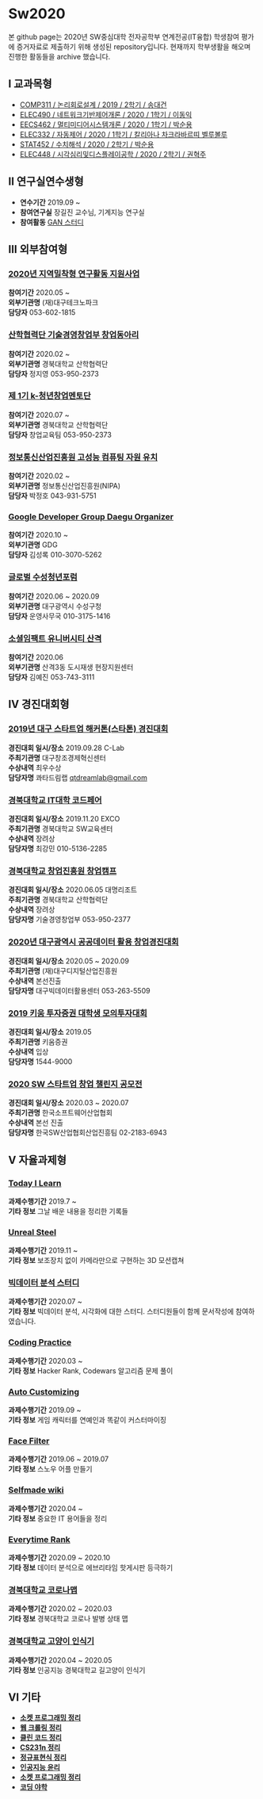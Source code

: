 # Sw2020
본 github page는 2020년 SW중심대학 전자공학부 연계전공(IT융합) 학생참여 평가에 증거자료로 제출하기 위해 생성된 repository입니다. 현재까지 학부생활을 해오며 진행한 활동들을 archive 했습니다.

## Ⅰ 교과목형
- [COMP311 / 논리회로설계 / 2019 / 2학기 / 송대건](Subject/COMP311/README.md)   
- [ELEC490 / 네트워크기반제어개론 / 2020 / 1학기 / 이동익](Subject/ELEC490/README.md)     
- [EECS462 / 멀티미디어시스템개론 / 2020 / 1학기 / 박순용](Subject/EECS462/README.md)   
- [ELEC332 / 자동제어 / 2020 / 1학기 / 칼리아나 차크라바르띠 벨루볼루](Subject/ELEC332/README.md)    
- [STAT452 / 수치해석 / 2020 / 2학기 / 박순용](Subject/STAT452/README.md)   
- [ELEC448 / 시각심리및디스플레이공학 / 2020 / 2학기 / 권혁주](Subject/ELEC448/README.md)   

## Ⅱ 연구실연수생형  
- **연수기간** 2019.09 ~
- **참여연구실** 장길진 교수님, 기계지능 연구실
- **참여활동** [GAN 스터디](Lab/GAN%20Study/README.md)   

## Ⅲ 외부참여형
### [2020년 지역밀착형 연구활동 지원사업](Activity/01/README.md)   
**참여기간** 2020.05 ~  
**외부기관명** (재)대구테크노파크  
**담당자** 053-602-1815  
### [산학협력단 기술경영창업부 창업동아리](Activity/02/README.md)   
**참여기간** 2020.02 ~   
**외부기관명** 경북대학교 산학협력단  
**담당자** 정지영 053-950-2373   
### [제 1기 k-청년창업멘토단](Activity/03/README.md)   
**참여기간** 2020.07 ~   
**외부기관명** 경북대학교 산학협력단  
**담당자** 창업교육팀 053-950-2373   
### [정보통신산업진흥원 고성능 컴퓨팅 자원 유치](Activity/04/README.md)   
**참여기간** 2020.02 ~  
**외부기관명** 정보통신산업진흥원(NIPA)  
**담당자** 박정호 043-931-5751  
### [Google Developer Group Daegu Organizer](Activity/05/README.md)   
**참여기간** 2020.10 ~  
**외부기관명** GDG  
**담당자** 김성록 010-3070-5262  
### [글로벌 수성청년포럼](Activity/06/README.md)   
**참여기간** 2020.06 ~ 2020.09  
**외부기관명** 대구광역시 수성구청   
**담당자** 운영사무국 010-3175-1416  
### [소셜임팩트 유니버시티 산격](Activity/07/README.md)   
**참여기간** 2020.06  
**외부기관명** 산격3동 도시재생 현장지원센터  
**담당자** 김예진 053-743-3111  

## Ⅳ 경진대회형
### [2019년 대구 스타트업 해커톤(스타톤) 경진대회]()   
**경진대회 일시/장소** 2019.09.28 C-Lab  
**주최기관명** 대구창조경제혁신센터  
**수상내역** 최우수상  
**담당자명** 콰타드림랩 qtdreamlab@gmail.com  
### [경북대학교 IT대학 코드페어]()   
**경진대회 일시/장소** 2019.11.20 EXCO  
**주최기관명** 경북대학교 SW교육센터  
**수상내역** 장려상  
**담당자명** 최강민 010-5136-2285  
### [경북대학교 창업진흥원 창업캠프]()   
**경진대회 일시/장소** 2020.06.05 대명리조트  
**주최기관명** 경북대학교 산학협력단  
**수상내역** 장려상  
**담당자명** 기술경영창업부 053-950-2377  
### [2020년 대구광역시 공공데이터 활용 창업경진대회]()   
**경진대회 일시/장소** 2020.05 ~ 2020.09  
**주최기관명** (재)대구디지털산업진흥원  
**수상내역** 본선진출  
**담당자명** 대구빅데이터활용센터 053-263-5509  
### [2019 키움 투자증권 대학생 모의투자대회]()   
**경진대회 일시/장소** 2019.05  
**주최기관명** 키움증권  
**수상내역** 입상  
**담당자명** 1544-9000  
### [2020 SW 스타트업 창업 챌린지 공모전]()   
**경진대회 일시/장소** 2020.03 ~ 2020.07  
**주최기관명** 한국소프트웨어산업협회  
**수상내역** 본선 진출  
**담당자명** 한국SW산업협회산업진흥팀 02-2183-6943  
## Ⅴ 자율과제형
### [Today I Learn]()   
**과제수행기간** 2019.7 ~  
**기타 정보** 그날 배운 내용을 정리한 기록들  
### [Unreal Steel]()   
**과제수행기간** 2019.11 ~  
**기타 정보** 보조장치 없이 카메라만으로 구현하는 3D 모션캡쳐  
### [빅데이터 분석 스터디]()   
**과제수행기간** 2020.07 ~  
**기타 정보** 빅데이터 분석, 시각화에 대한 스터디. 스터디원들이 함께 문서작성에 참여하였습니다.  
### [Coding Practice]()   
**과제수행기간** 2020.03 ~  
**기타 정보** Hacker Rank, Codewars 알고리즘 문제 풀이  
### [Auto Customizing]()   
**과제수행기간** 2019.09 ~  
**기타 정보** 게임 캐릭터를 연예인과 똑같이 커스터마이징  
### [Face Filter]()   
**과제수행기간** 2019.06 ~ 2019.07  
**기타 정보** 스노우 어플 만들기  
### [Selfmade wiki]()   
**과제수행기간** 2020.04 ~  
**기타 정보** 중요한 IT 용어들을 정리  
### [Everytime Rank]()   
**과제수행기간** 2020.09 ~ 2020.10  
**기타 정보** 데이터 분석으로 에브리타임 핫게시판 등극하기  
### [경북대학교 코로나맵]()   
**과제수행기간** 2020.02 ~ 2020.03  
**기타 정보** 경북대학교 코로나 발병 상태 맵  
### [경북대학교 고양이 인식기]()   
**과제수행기간** 2020.04 ~ 2020.05  
**기타 정보** 인공지능  경북대학교 길고양이 인식기  

## Ⅵ 기타
- [**소켓 프로그래밍 정리**]()   
- [**웹 크롤링 정리**]()   
- [**클린 코드 정리**]()   
- [**CS231n 정리**]()   
- [**정규표현식 정리**]()   
- [**인공지능 윤리**]()   
- [**소켓 프로그래밍 정리**]()   
- [**코딩 야학**]()   
